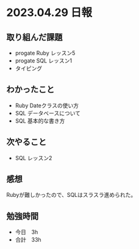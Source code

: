 # 2023.04.29 日報

## 取り組んだ課題
- progate Ruby レッスン5
- progate SQL  レッスン1
- タイピング

## わかったこと
- Ruby Dateクラスの使い方
- SQL データベースについて
- SQL 基本的な書き方

## 次やること
- SQL レッスン2

## 感想
Rubyが難しかったので、SQLはスラスラ進められた。

## 勉強時間
- 今日　3h
- 合計　33h
